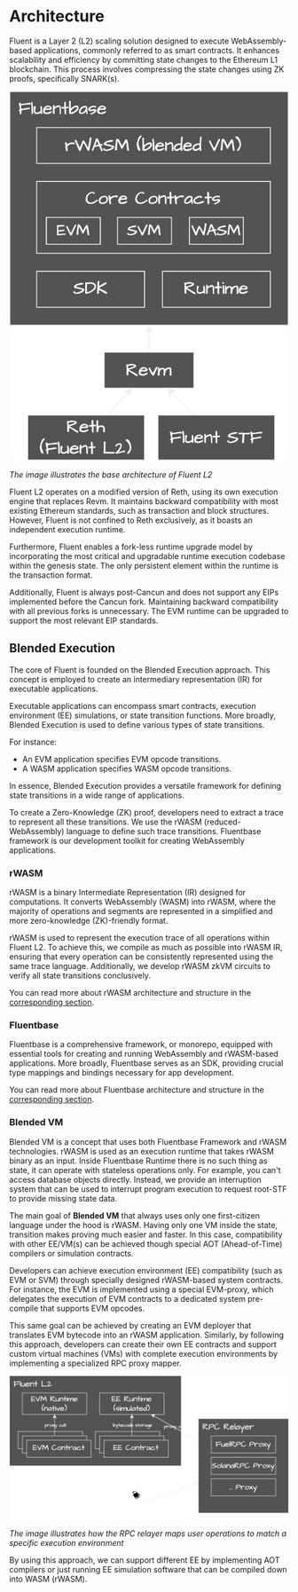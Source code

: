 # Architecture

Fluent is a Layer 2 (L2) scaling solution designed to execute WebAssembly-based applications,
commonly referred to as smart contracts.
It enhances scalability and efficiency by committing state changes to the Ethereum L1 blockchain.
This process involves compressing the state changes using ZK proofs, specifically SNARK(s).

![Fluent Architecture](../images/fluent-arch.svg)

*The image illustrates the base architecture of Fluent L2*

Fluent L2 operates on a modified version of Reth, using its own execution engine that replaces Revm.
It maintains backward compatibility with most existing Ethereum standards, such as transaction and block structures.
However, Fluent is not confined to Reth exclusively, as it boasts an independent execution runtime.

Furthermore,
Fluent enables a fork-less runtime upgrade model
by incorporating the most critical and upgradable runtime execution codebase within the genesis state.
The only persistent element within the runtime is the transaction format.

Additionally, Fluent is always post-Cancun and does not support any EIPs implemented before the Cancun fork.
Maintaining backward compatibility with all previous forks is unnecessary.
The EVM runtime can be upgraded to support the most relevant EIP standards.

## Blended Execution

The core of Fluent is founded on the Blended Execution approach.
This concept is employed to create an intermediary representation (IR) for executable applications.

Executable applications can encompass smart contracts,
execution environment (EE) simulations, or state transition functions.
More broadly, Blended Execution is used to define various types of state transitions.

For instance:
- An EVM application specifies EVM opcode transitions.
- A WASM application specifies WASM opcode transitions.

In essence,
Blended Execution provides a versatile framework for defining state transitions in a wide range of applications.

To create a Zero-Knowledge (ZK) proof, developers need to extract a trace to represent all these transitions.
We use the rWASM (reduced-WebAssembly) language to define such trace transitions.
Fluentbase framework is our development toolkit for creating WebAssembly applications.

### rWASM

rWASM is a binary Intermediate Representation (IR) designed for computations.
It converts WebAssembly (WASM) into rWASM,
where the majority of operations and segments are represented in a simplified and more zero-knowledge
(ZK)-friendly format.

rWASM is used to represent the execution trace of all operations within Fluent L2.
To achieve this, we compile as much as possible into rWASM IR,
ensuring that every operation can be consistently represented using the same trace language.
Additionally, we develop rWASM zkVM circuits to verify all state transitions conclusively.

You can read more about rWASM architecture and structure in the [corresponding section](./rwasm/index.md).

### Fluentbase

Fluentbase is a comprehensive framework, or monorepo,
equipped with essential tools for creating and running WebAssembly and rWASM-based applications.
More broadly, Fluentbase serves as an SDK, providing crucial type mappings and bindings necessary for app development.

You can read more about Fluentbase architecture and structure in the [corresponding section](./fluentbase/index.md).

### Blended VM

Blended VM is a concept that uses both Fluentbase Framework and rWASM technologies.
rWASM is used as an execution runtime that takes rWASM binary as an input.
Inside Fluentbase Runtime there is no such thing as state, it can operate with stateless operations only.
For example, you can't access database objects directly.
Instead,
we provide an interruption system
that can be used to interrupt program execution to request root-STF to provide missing state data.

The main goal of **Blended VM** that always uses only one first-citizen language under the hood is rWASM.
Having only one VM inside the state, transition makes proving much easier and faster.
In this case, compatibility with other EE/VM(s)
can be achieved though special AOT (Ahead-of-Time) compilers or simulation contracts.

Developers can achieve execution environment (EE) compatibility
(such as EVM or SVM) through specially designed rWASM-based system contracts.
For instance, the EVM is implemented using a special EVM-proxy,
which delegates the execution of EVM contracts to a dedicated system pre-compile that supports EVM opcodes.

This same goal can be achieved by creating an EVM deployer that translates EVM bytecode into an rWASM application.
Similarly, by following this approach,
developers can create their own EE contracts and support custom virtual machines (VMs)
with complete execution environments by implementing a specialized RPC proxy mapper.

![Fluent Architecture](../images/rpc-ee.svg)

*The image illustrates how the RPC relayer maps user operations to match a specific execution environment*

By using this approach,
we can support different EE
by implementing AOT compilers or just running EE simulation software that can be compiled down into WASM (rWASM).
